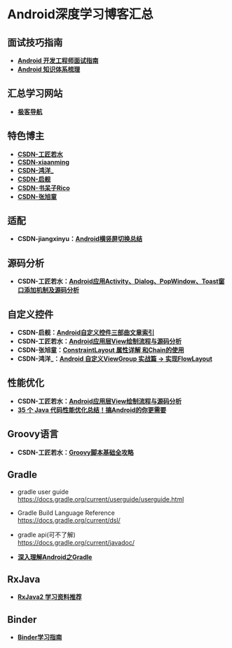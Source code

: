 # Android深度学习博客汇总

## 面试技巧指南

- **[Android 开发工程师面试指南](http://www.diycode.cc/wiki/androidinterview)**
- **[Android 知识体系梳理](http://www.diycode.cc/wiki/androidinterview)**

## 汇总学习网站
- **[极客导航](http://www.jikedaohang.com/index.html)**

## 特色博主
- **[CSDN-工匠若水](http://blog.csdn.net/yanbober)**
- **[CSDN-xiaanming](http://blog.csdn.net/xiaanming)**
- **[CSDN-鸿洋_](http://blog.csdn.net/lmj623565791)**
- **[CSDN-启舰](http://blog.csdn.net/harvic880925)**
- **[CSDN-书呆子Rico](http://blog.csdn.net/justloveyou_)**
- **[CSDN-张旭童](http://blog.csdn.net/zxt0601)**

## 适配
- **CSDN-jiangxinyu：[Android横竖屏切换总结](http://blog.csdn.net/jiangxinyu/article/details/8600407)**

## 源码分析
- **CSDN-工匠若水：[Android应用Activity、Dialog、PopWindow、Toast窗口添加机制及源码分析](http://blog.csdn.net/yanbober/article/details/46361191)**

## 自定义控件
- **CSDN-启舰：[Android自定义控件三部曲文章索引](http://blog.csdn.net/harvic880925/article/details/50995268)**
- **CSDN-工匠若水：[Android应用层View绘制流程与源码分析](http://blog.csdn.net/yanbober/article/details/46128379)**
- **CSDN-张旭童：[ConstraintLayout 属性详解 和Chain的使用](http://blog.csdn.net/zxt0601/article/details/72683379)**
- **CSDN-鸿洋_：[Android 自定义ViewGroup 实战篇 -> 实现FlowLayout](http://blog.csdn.net/lmj623565791/article/details/38352503)**

## 性能优化
- **CSDN-工匠若水：[Android应用层View绘制流程与源码分析](http://blog.csdn.net/yanbober/article/details/46128379)**
- **[35 个 Java 代码性能优化总结！搞Android的你更需要](https://mp.weixin.qq.com/s?__biz=MzI0MjE3OTYwMg==&mid=2649548861&idx=2&sn=c2e143d7a7e08519ef3838567f5b0892&chksm=f1180340c66f8a56b3de8a3bb1581701fbf7cf409d4c86debee808d564db48d2067741e10d4f&mpshare=1&scene=23&srcid=0315QUgbMsGeXeIKMbhggDUt#rd)**

## Groovy语言
- **CSDN-工匠若水：[Groovy脚本基础全攻略](http://blog.csdn.net/yanbober/article/details/49047515)**


## Gradle
- gradle user guide  
https://docs.gradle.org/current/userguide/userguide.html

- Gradle Build Language Reference  
https://docs.gradle.org/current/dsl/

- gradle api(可不了解)  
https://docs.gradle.org/current/javadoc/

- **[深入理解Android之Gradle](http://blog.csdn.net/innost/article/details/48228651)**

## RxJava
- **[RxJava2 学习资料推荐](https://mp.weixin.qq.com/s?__biz=MzAxMTI4MTkwNQ==&mid=2650823932&idx=1&sn=198b18f2f9359e2eee1ffc8703d31905&chksm=80b78862b7c001741916c681d070ca3c1a58eef5632ea394797029d0335f312816afecf87e7d&mpshare=1&scene=1&srcid=0911JAcEgQE5RSgEdM3u1MrB#rd)**

## Binder
- **[Binder学习指南](http://weishu.me/2016/01/12/binder-index-for-newer/)**
